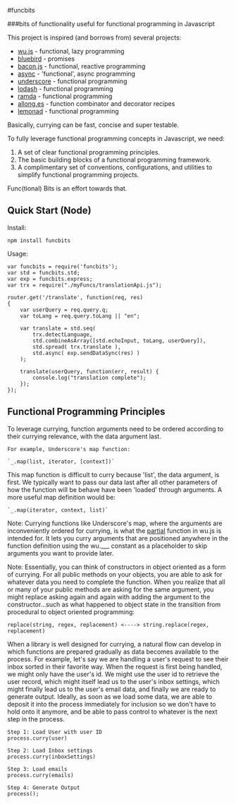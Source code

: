 #funcbits

###bits of functionality useful for functional programming in Javascript

This project is inspired (and borrows from) several projects:

* [wu.js](https://github.com/fitzgen/wu.js) - functional, lazy programming
* [bluebird](https://github.com/petkaantonov/bluebird) - promises
* [bacon.js](https://github.com/baconjs/bacon.js) - functional, reactive programming
* [async](https://github.com/caolan/async) - 'functional', async programming
* [underscore](http://underscorejs.org/) - functional programming
* [lodash](http://lodash.com/) - functional programming
* [ramda](https://github.com/CrossEye/ramda) - functional programming
* [allong.es](http://allong.es/) - function combinator and decorator recipes
* [lemonad](http://fogus.github.io/lemonad/) - functional programming

Basically, currying can be fast, concise and super testable.

To fully leverage functional programming concepts in Javascript, we need:

1. A set of clear functional programming principles.
2. The basic building blocks of a functional programming framework.
3. A complimentary set of conventions, configurations, and utilities to simplify functional programming projects.

Func(tional) Bits is an effort towards that.


## Quick Start (Node)

Install:

	npm install funcbits

Usage:

	var funcbits = require('funcbits');
	var std = funcbits.std;
	var exp = funcbits.express;
	var trx = require("./myFuncs/translationApi.js");

	router.get('/translate', function(req, res)
	{
	    var userQuery = req.query.q;
	    var toLang = req.query.toLang || "en";

	    var translate = std.seq(
	        trx.detectLanguage,
	        std.combineAsArray([std.echoInput, toLang, userQuery]),
	        std.spread( trx.translate ),
	        std.async( exp.sendDataSync(res) )
	    );

	    translate(userQuery, function(err, result) {
        	console.log("translation complete");
	    });
	});

## Functional Programming Principles

To leverage currying, function arguments need to be ordered according to their currying relevance, with the data argument last.

	For example, Underscore's map function:
	
	`_.map(list, iterator, [context])`
	
This map function is difficult to curry because 'list', the data argument, is first. We typically want to pass our data last after all other parameters of how the function will be behave have been 'loaded' through arguments. A more useful map definition would be:
	
	`_.map(iterator, context, list)`
	
Note: Currying functions like Underscore's map, where the arguments are inconveniently ordered for currying, is what the [partial](http://fitzgen.github.io/wu.js/#wu-partial) function in wu.js is intended for. It lets you curry arguments that are positioned anywhere in the function definition using the wu.___ constant as a placeholder to skip arguments you want to provide later.

Note: Essentially, you can think of constructors in object oriented as a form of currying. For all public methods on your objects, you are able to ask for whatever data you need to complete the function. When you realize that all or many of your public methods are asking for the same argument, you might replace asking again and again with adding the argument to the constructor...such as what happened to object state in the transition from procedural to object oriented programming:

	replace(string, regex, replacement) <----> string.replace(regex, replacement)

When a library is well designed for currying, a natural flow can develop in which functions are prepared gradually as data becomes available to the process. For example, let's say we are handling a user's request to see their inbox sorted in their favorite way. When the request is first being handled, we might only have the user's id. We might use the user id to retrieve the user record, which might itself lead us to the user's inbox settings, which might finally lead us to the user's email data, and finally we are ready to generate output. Ideally, as soon as we load some data, we are able to deposit it into the process immediately for inclusion so we don't have to hold onto it anymore, and be able to pass control to whatever is the next step in the process.

	Step 1: Load User with user ID
	process.curry(user)
	
	Step 2: Load Inbox settings
	process.curry(inboxSettings)
	
	Step 3: Load emails
	process.curry(emails)
	
	Step 4: Generate Output
	process();
